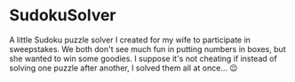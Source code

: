 # SudokuSolver
A little Sudoku puzzle solver I created for my wife to participate in sweepstakes. We both don't see much fun in putting numbers in boxes, but she wanted to win some goodies. I suppose it's not cheating if instead of solving one puzzle after another, I solved them all at once... :wink:
